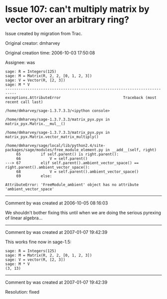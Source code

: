 # Issue 107: can't multiply matrix by vector over an arbitrary ring?

Issue created by migration from Trac.

Original creator: dmharvey

Original creation time: 2006-10-03 17:50:08

Assignee: was


```
sage: R = Integers(125)
sage: M = Matrix(R, 2, 2, [0, 1, 2, 3])
sage: V = Vector(R, [2, 3])
sage: M * V
---------------------------------------------------------------------------
exceptions.AttributeError                            Traceback (most recent call last)

/home/dmharvey/sage-1.3.7.3.3/<ipython console> 

/home/dmharvey/sage-1.3.7.3.3/matrix_pyx.pyx in matrix_pyx.Matrix.__mul__()

/home/dmharvey/sage-1.3.7.3.3/matrix_pyx.pyx in matrix_pyx.Matrix.vector_matrix_multiply()

/home/dmharvey/sage/local/lib/python2.4/site-packages/sage/modules/free_module_element.py in __add__(self, right)
     65         if self.parent() is right.parent():
     66             V = self.parent()
---> 67         elif self.parent().ambient_vector_space() == right.parent().ambient_vector_space():
     68             V = self.parent().ambient_vector_space()
     69         else:

AttributeError: 'FreeModule_ambient' object has no attribute 'ambient_vector_space'
```




---

Comment by was created at 2006-10-05 08:16:03

We shouldn't bother fixing this until when we are doing the serious pyrexing of linear algebra...


---

Comment by was created at 2007-01-07 19:42:39

This works fine now in sage-1.5:

```
sage: R = Integers(125)
sage: M = Matrix(R, 2, 2, [0, 1, 2, 3])
sage: V = vector(R, [2, 3])
sage: M * V
(3, 13)
```



---

Comment by was created at 2007-01-07 19:42:39

Resolution: fixed
